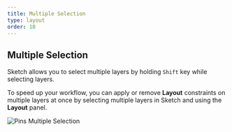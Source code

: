```yaml
---
title: Multiple Selection
type: layout
order: 10
---
```


## Multiple Selection

Sketch allows you to select multiple layers by holding `Shift` key while selecting layers.

To speed up your workflow, you can apply or remove **Layout** constraints on multiple layers at once by selecting multiple layers in Sketch and using the **Layout** panel.

![Pins Multiple Selection](http://f.cl.ly/items/3S0e191X3I40042B2t0q/Pin%20Multiple%20Selection.gif)